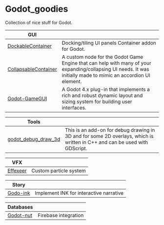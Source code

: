 # Godot_goodies
Collection of nice stuff for Godot.    

|GUI|  |
| --- | --- |
|[DockableContainer](https://github.com/gilzoide/godot-dockable-container)| Docking/tiling UI panels Container addon for Godot. |
|[CollapsableContainer](https://github.com/ArshvirGoraya/Godot-Collapsible-Container)| A custom node for the Godot Game Engine that can help with many of your expanding/collapsing UI needs. It was initially made to mimic an accordion UI element. |
|[Godot-GameGUI](https://github.com/brombres/Godot-GameGUI)| A Godot 4.x plug-in that implements a rich and robust dynamic layout and sizing system for building user interfaces. |

|Tools|   |
| --- | --- |
|[godot_debug_draw_3d](https://github.com/DmitriySalnikov/godot_debug_draw_3d)| This is an add-on for debug drawing in 3D and for some 2D overlays, which is written in C++ and can be used with GDScript. |

|VFX|  |
| --- | --- |
|[Effexeer](https://github.com/effekseer/EffekseerForGodot4)|Custom particle system |

|Story|  |
| --- | --- |
|[Godo-ink](https://github.com/paulloz/godot-ink)|Implement INK for interactive narrative |

|Databases|  |
| --- | --- |
|[Godot-nut](https://github.com/GodotNuts/GodotFirebase/tree/4.x) | Firebase integration |
